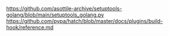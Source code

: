 https://github.com/asottile-archive/setuptools-golang/blob/main/setuptools_golang.py
https://github.com/pypa/hatch/blob/master/docs/plugins/build-hook/reference.md
